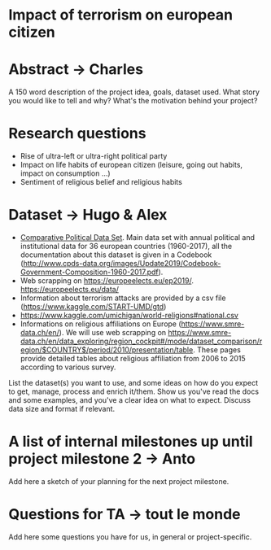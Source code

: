 # Impact of terrorism on european citizen

# Abstract -> Charles
A 150 word description of the project idea, goals, dataset used. What story you would like to tell and why? What's the motivation behind your project?

# Research questions
- Rise of ultra-left or ultra-right political party
- Impact on life habits of european citizen (leisure, going out habits, impact on consumption ...)
- Sentiment of religious belief and religious habits

# Dataset -> Hugo & Alex
- [Comparative Political Data Set](http://www.cpds-data.org/index.php/data). Main data set with annual political and institutional data for 36 european countries (1960-2017), all the documentation about this dataset is given in a Codebook (http://www.cpds-data.org/images/Update2019/Codebook-Government-Composition-1960-2017.pdf). 
- Web scrapping on https://europeelects.eu/ep2019/. https://europeelects.eu/data/
- Information about terrorism attacks are provided by a csv file (https://www.kaggle.com/START-UMD/gtd)
- https://www.kaggle.com/umichigan/world-religions#national.csv
- Informations on religious affiliations on Europe (https://www.smre-data.ch/en/). We will use web scrapping on https://www.smre-data.ch/en/data_exploring/region_cockpit#/mode/dataset_comparison/region/$COUNTRY$/period/2010/presentation/table. These pages provide detailed tables about religious affiliation from 2006 to 2015 according to various survey.

List the dataset(s) you want to use, and some ideas on how do you expect to get, manage, process and enrich it/them. Show us you've read the docs and some examples, and you've a clear idea on what to expect. Discuss data size and format if relevant.

# A list of internal milestones up until project milestone 2 -> Anto
Add here a sketch of your planning for the next project milestone.

# Questions for TA -> tout le monde
Add here some questions you have for us, in general or project-specific.
